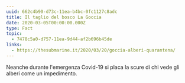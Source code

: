 ```yaml
---
uuid: 662c4b90-d73c-11ea-b4bc-0fc1127c8adc
title: Il taglio del bosco La Goccia
date: 2020-03-05T00:00:00.000Z
type: Fact
topic:
  - 7478c5a0-d757-11ea-9d44-af2b696b45de
links:
  - https://thesubmarine.it/2020/03/20/goccia-alberi-quarantena/
---
```


Neanche durante l'emergenza Covid-19 si placa la scure di chi vede gli alberi come un impedimento.